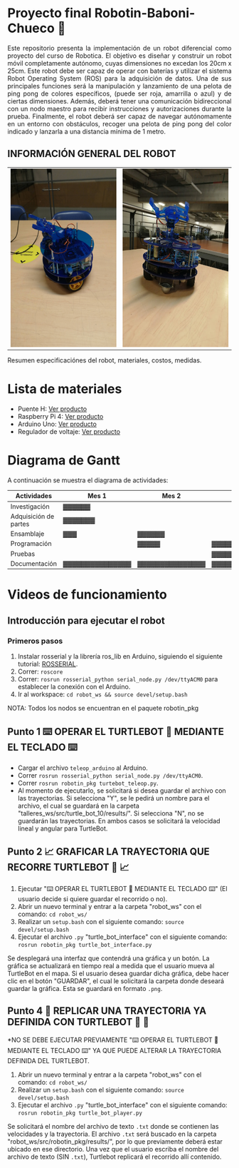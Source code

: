 # Proyecto final Robotin-Baboni-Chueco 🤖

<div style="text-align: justify;">
    Este repositorio presenta la implementación de un robot diferencial como proyecto del curso de Robotica. El objetivo es diseñar y construir un robot móvil completamente autónomo, cuyas dimensiones no excedan los 20cm x 25cm. Este robot debe ser capaz de operar con baterías y utilizar el sistema Robot Operating System (ROS) para la adquisición de datos. Una de sus principales funciones será la manipulación y lanzamiento de una pelota de ping pong de colores específicos, (puede ser roja, amarrilla o azul) y de ciertas dimensiones. Además, deberá tener una comunicación bidireccional con un nodo maestro para recibir instrucciones y autorizaciones durante la prueba. Finalmente, el robot deberá ser capaz de navegar autónomamente en un entorno con obstáculos, recoger una pelota de ping pong del color indicado y lanzarla a una distancia mínima de 1 metro.
</div>

## INFORMACIÓN GENERAL DEL ROBOT
<table align="center">
  <tr>
    <td><img src="images/robot1.jpg" alt="Texto alternativo" width="300" height="400"></td>
    <td><img src="images/robot2.jpg" alt="Texto alternativo" width="300" height="400"></td>
  </tr>
</table>
Resumen especificaciónes del robot, materiales, costos, medidas.

# Lista de materiales

* Puente H: [Ver producto](https://naylampmechatronics.com/drivers/11-driver-puente-h-l298n.html)
* Raspberry Pi 4: [Ver producto](https://static.raspberrypi.org/files/product-briefs/Raspberry-Pi-4-Product-Brief.pdf)
* Arduino Uno: [Ver producto](https://www.farnell.com/datasheets/1682209.pdf)
* Regulador de voltaje: [Ver producto](https://www.ti.com/lit/gpn/lm2596)

# Diagrama de Gantt
A continuación se muestra el diagrama de actividades:

| Actividades          | Mes 1          | Mes 2          | Mes 3          |
|----------------------|----------------|----------------|----------------|
| Investigación        | &#9619;&#9619;&#9619;&#9619;&#9619;&#9619; |                |                |
| Adquisición de partes| &#9619;&#9619;&#9619;&#9619;&#9619;&#9619;&#9619; |                |                |
| Ensamblaje           | &#9619;&#9619;&#9619;          | &#9619;&#9619;&#9619;&#9619;&#9619;&#9619; |                |
| Programación         |                | &#9619;&#9619;&#9619;&#9619;&#9619; | &#9619;&#9619;&#9619;&#9619;&#9619;&#9619;&#9619; |
| Pruebas              |                |                | &#9619;&#9619;&#9619;&#9619;&#9619;&#9619;&#9619;&#9619;&#9619;&#9619;&#9619;&#9619;&#9619; |
| Documentación        | &#9619;&#9619;&#9619;&#9619;&#9619;&#9619;&#9619;&#9619;&#9619;&#9619;&#9619;&#9619;&#9619;&#9619;&#9619; | &#9619;&#9619;&#9619;&#9619;&#9619;&#9619;&#9619;&#9619;&#9619;&#9619;&#9619;&#9619;&#9619;&#9619;&#9619; | &#9619;&#9619;&#9619;&#9619;&#9619;&#9619;&#9619;&#9619;&#9619;&#9619;&#9619;&#9619;&#9619;&#9619;&#9619;&#9619; |


# Videos de funcionamiento

## Introducción para ejecutar el robot
### Primeros pasos
1. Instalar rosserial y la librería ros_lib en Arduino, siguiendo el siguiente tutorial: [ROSSERIAL](http://wiki.ros.org/rosserial_arduino/Tutorials/Arduino%20IDE%20Setup).
2. Correr: `roscore`
3. Correr: `rosrun rosserial_python serial_node.py /dev/ttyACM0` para establecer la conexión con el Arduino.
4. Ir al workspace: `cd robot_ws && source devel/setup.bash`

NOTA: Todos los nodos se encuentran en el paquete robotin_pkg

## Punto 1  ⌨️ OPERAR EL TURTLEBOT 🐢️ MEDIANTE EL TECLADO ⌨️ 
* Cargar el archivo `teleop_arduino` al Arduino.
* Correr `rosrun rosserial_python serial_node.py /dev/ttyACM0`.
* Correr `rosrun robotin_pkg turtebot_teleop.py`.
* Al momento de ejecutarlo, se solicitará si desea guardar el archivo con las trayectorias. Si selecciona "Y", se le pedirá un nombre para el archivo, el cual se guardará en la carpeta "talleres_ws/src/turtle_bot_10/results/". Si selecciona "N", no se guardarán las trayectorias. En ambos casos se solicitará la velocidad lineal y angular para TurtleBot.

## Punto 2  📈️ GRAFICAR LA TRAYECTORIA QUE RECORRE TURTLEBOT 🐢️ 📈️ 

1. Ejecutar "⌨️ OPERAR EL TURTLEBOT 🐢️ MEDIANTE EL TECLADO ⌨️" (El usuario decide si quiere guardar el recorrido o no).
2. Abrir un nuevo terminal y entrar a la carpeta "robot_ws" con el comando: `cd robot_ws/`
3. Realizar un `setup.bash` con el siguiente comando: `source devel/setup.bash`
4. Ejecutar el archivo `.py` "turtle_bot_interface" con el siguiente comando: `rosrun robotin_pkg turtle_bot_interface.py`

Se desplegará una interfaz que contendrá una gráfica y un botón. La gráfica se actualizará en tiempo real a medida que el usuario mueva al TurtleBot en el mapa. Si el usuario desea guardar dicha gráfica, debe hacer clic en el botón "GUARDAR", el cual le solicitará la carpeta donde deseará guardar la gráfica. Esta se guardará en formato `.png`.

## Punto 4  🚶️ REPLICAR UNA TRAYECTORIA YA DEFINIDA CON TURTLEBOT 🐢️ 🚶️ 

*NO SE DEBE EJECUTAR PREVIAMENTE "⌨️ OPERAR EL TURTLEBOT 🐢️ MEDIANTE EL TECLADO ⌨️" YA QUE PUEDE ALTERAR LA TRAYECTORIA DEFINIDA DEL TURTLEBOT.

1. Abrir un nuevo terminal y entrar a la carpeta "robot_ws" con el comando: `cd robot_ws/`
2. Realizar un `setup.bash` con el siguiente comando: `source devel/setup.bash`
3. Ejecutar el archivo `.py` "turtle_bot_interface" con el siguiente comando: `rosrun robotin_pkg turtle_bot_player.py`

Se solicitará el nombre del archivo de texto `.txt` donde se contienen las velocidades y la trayectoria. El archivo `.txt` será buscado en la carpeta "robot_ws/src/robotin_pkg/results/", por lo que previamente deberá estar ubicado en ese directorio. Una vez que el usuario escriba el nombre del archivo de texto (SIN `.txt`), Turtlebot replicará el recorrido allí contenido.

